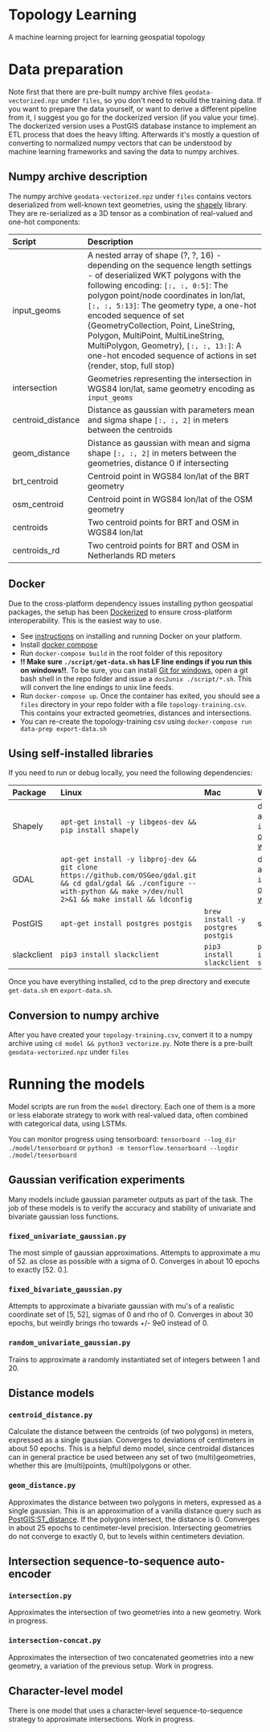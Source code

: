 # Topology Learning
A machine learning project for learning geospatial topology

# Data preparation
Note first that there are pre-built numpy archive files `geodata-vectorized.npz` under `files`, so you don't need to rebuild the training data. If you want to prepare the data yourself, or want to derive a different pipeline from it, I suggest you go for the dockerized version (if you value your time). The dockerized version uses a PostGIS database instance to implement an ETL process that does the heavy lifting. Afterwards it's mostly a question of converting to normalized numpy vectors that can be understood by machine learning frameworks and saving the data to numpy archives.

## Numpy archive description
The numpy archive `geodata-vectorized.npz` under `files` contains vectors deserialized from well-known text geometries, using the [shapely](https://pypi.python.org/pypi/Shapely) library. They are re-serialized as a 3D tensor as a combination of real-valued and one-hot components:

|Script|Description|
|:------|:----|
|input_geoms| A nested array of shape (?, ?, 16) - depending on the sequence length settings - of deserialized WKT polygons with the following encoding: `[:, :, 0:5]`:  The polygon point/node coordinates in lon/lat, `[:, :, 5:13]`: The geometry type, a one-hot encoded sequence of set {GeometryCollection, Point, LineString, Polygon, MultiPoint, MultiLineString, MultiPolygon, Geometry}, `[:, :, 13:]`:  A one-hot encoded sequence of actions in set {render, stop, full stop}
|intersection|Geometries representing the intersection in WGS84 lon/lat, same geometry encoding as `input_geoms`
|centroid_distance|Distance as gaussian with parameters mean and sigma shape `[:, :, 2]` in meters between the centroids
|geom_distance|Distance as gaussian with mean and sigma shape `[:, :, 2]` in meters between the geometries, distance 0 if intersecting
|brt_centroid|Centroid point in WGS84 lon/lat of the BRT geometry
|osm_centroid|Centroid point in WGS84 lon/lat of the OSM geometry
|centroids|Two centroid points for BRT and OSM in WGS84 lon/lat
|centroids_rd|Two centroid points for BRT and OSM in Netherlands RD meters

## Docker
Due to the cross-platform dependency issues installing python geospatial packages, the setup has been [Dockerized](https://www.docker.com/) to ensure cross-platform interoperability. This is the easiest way to use. 

- See [instructions](https://docs.docker.com/engine/installation/#supported-platforms) on installing and running Docker on your platform.
- Install [docker compose](https://docs.docker.com/compose/install/)
- Run `docker-compose build` in the root folder of this repository
- **!! Make sure `./script/get-data.sh` has LF line endings if you run this on windows!!**. To be sure, you can install [Git for windows](https://git-for-windows.github.io/), open a git bash shell in the repo folder and issue a `dos2unix ./script/*.sh`. This will convert the line endings to unix line feeds.
- Run `docker-compose up`. Once the container has exited, you should see a `files` directory in your repo folder with a file `topology-training.csv`. This contains your extracted geometries, distances and intersections. 
- You can re-create the topology-training csv using `docker-compose run data-prep export-data.sh`

## Using self-installed libraries
If you need to run or debug locally, you need the following dependencies:

|Package|Linux|Mac|Windows|
|:------|:----|:---|:------|
|Shapely|`apt-get install -y libgeos-dev && pip install shapely`| |download and `pip install` [one of these wheels](http://www.lfd.uci.edu/~gohlke/pythonlibs/#shapely)|
|GDAL|`apt-get install -y libproj-dev && git clone https://github.com/OSGeo/gdal.git && cd gdal/gdal && ./configure --with-python && make >/dev/null 2>&1 && make install && ldconfig`| |download and `pip install` [one of these wheels](http://www.lfd.uci.edu/~gohlke/pythonlibs/#gdal)|
|PostGIS|`apt-get install postgres postgis` | `brew install -y postgres postgis`| see [here](http://postgis.net/windows_downloads/) |
|slackclient|`pip3 install slackclient`|`pip3 install slackclient`|`pip3 install slackclient`|
Once you have everything installed, cd to the prep directory and execute `get-data.sh` en `export-data.sh`.

## Conversion to numpy archive
After you have created your `topology-training.csv`, convert it to a numpy archive using `cd model && python3 vectorize.py`. Note there is a pre-built `geodata-vectorized.npz` under `files`

# Running the models
Model scripts are run from the `model` directory. Each one of them is a more or less elaborate strategy to work with real-valued data, often combined with categorical data, using LSTMs.

You can monitor progress using tensorboard:
`tensorboard --log_dir ./model/tensorboard`
or
`python3 -m tensorflow.tensorboard --logdir ./model/tensorboard`

## Gaussian verification experiments
Many models include gaussian parameter outputs as part of the task. The job of these models is to verify the accuracy and stability of univariate and bivariate gaussian loss functions.

### `fixed_univariate_gaussian.py`
The most simple of gaussian approximations. Attempts to approximate a mu of 52. as close as possible with a sigma of 0. Converges in about 10 epochs to exactly [52. 0.].


### `fixed_bivariate_gaussian.py`
Attempts to approximate a bivariate gaussian with mu's of a realistic coordinate set of [5, 52], sigmas of 0 and rho of 0. Converges in about 30 epochs, but weirdly brings rho towards +/- 9e0 instead of 0.

### `random_univariate_gaussian.py`
Trains to approximate a randomly instantiated set of integers between 1 and 20. 


## Distance models

### `centroid_distance.py`
Calculate the distance between the centroids (of two polygons) in meters, expressed as a single gaussian. Converges to deviations of centimeters in about 50 epochs. This is a helpful demo model, since centroidal distances can in general practice be used between any set of two (multi)geometries, whether this are (multi)points, (multi)polygons or other.

### `geom_distance.py`
Approximates the distance between two polygons in meters, expressed as a single gaussian. This is an approximation of a vanilla distance query such as [PostGIS:ST_distance](http://postgis.net/docs/ST_Distance.html). If the polygons intersect, the distance is 0. Converges in about 25 epochs to centimeter-level precision. Intersecting geometries do not converge to exactly 0, but to levels within centimeters deviation.


## Intersection sequence-to-sequence auto-encoder

### `intersection.py` 
Approximates the intersection of two geometries into a new geometry. Work in progress.

### `intersection-concat.py` 
Approximates the intersection of two concatenated geometries into a new geometry, a variation of the previous setup. Work in progress.

## Character-level model
There is one model that uses a character-level sequence-to-sequence strategy to approximate intersections. Work in progress.
